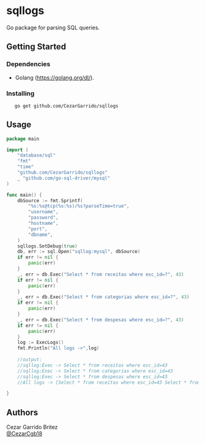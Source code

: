 # sqllogs 

Go package for parsing SQL queries.

## Getting Started

### Dependencies

* Golang (https://golang.org/dl/).

### Installing

```
   go get github.com/CezarGarrido/sqllogs

```
## Usage

```go
package main

import (
	"database/sql"
	"fmt"
	"time"
	"github.com/CezarGarrido/sqllogs"
	_ "github.com/go-sql-driver/mysql"
)

func main() {
	dbSource := fmt.Sprintf(
		"%s:%s@tcp(%s:%s)/%s?parseTime=true",
		"username",
		"password",
		"hostname",
		"port",
		"dbname",
	)
	sqllogs.SetDebug(true)
	db, err := sql.Open("sqllog:mysql", dbSource)
	if err != nil {
		panic(err)
	}
	_, err = db.Exec("Select * from receitas where esc_id=?", 43)
	if err != nil {
		panic(err)
	}
	_, err = db.Exec("Select * from categorias where esc_id=?", 43)
	if err != nil {
		panic(err)
	}
	_, err = db.Exec("Select * from despesas where esc_id=?", 43)
	if err != nil {
		panic(err)
	}
	log := ExecLogs()
	fmt.Println("All logs ->",log)
	
	//output:
	//sqllog:Exec -> Select * from receitas where esc_id=43
    //sqllog:Exec -> Select * from categorias where esc_id=43
    //sqllog:Exec -> Select * from despesas where esc_id=43
    //All logs -> [Select * from receitas where esc_id=43 Select * from categorias where esc_id=43 Select * from despesas where esc_id=43]

}

```
## Authors
Cezar Garrido Britez  
[@CezarCgb18](https://twitter.com/CezarCgb18)

